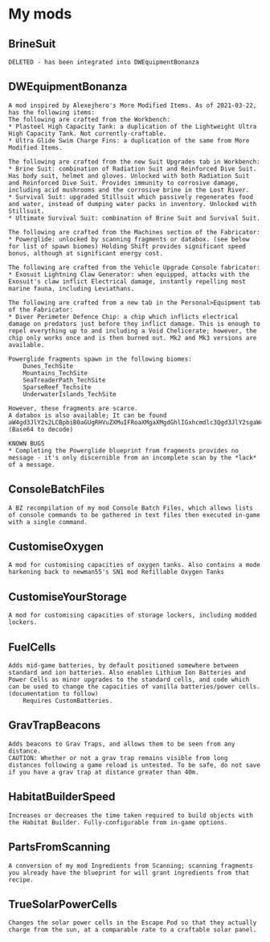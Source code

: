 # My mods
## BrineSuit
	DELETED - has been integrated into DWEquipmentBonanza
## DWEquipmentBonanza
	A mod inspired by Alexejhero's More Modified Items. As of 2021-03-22, has the following items:
	The following are crafted from the Workbench:
	* Plasteel High Capacity Tank: a duplication of the Lightweight Ultra High Capacity Tank. Not currently-craftable.
	* Ultra Glide Swim Charge Fins: a duplication of the same from More Modified Items.
	
	The following are crafted from the new Suit Upgrades tab in Workbench:
	* Brine Suit: combination of Radiation Suit and Reinforced Dive Suit. Has body suit, helmet and gloves. Unlocked with both Radiation Suit and Reinforced Dive Suit. Provides immunity to corrosive damage, including acid mushrooms and the corrosive brine in the Lost River.
	* Survival Suit: upgraded Stillsuit which passively regenerates food and water, instead of dumping water packs in inventory. Unlocked with Stillsuit.
	* Ultimate Survival Suit: combination of Brine Suit and Survival Suit.
	
	The following are crafted from the Machines section of the Fabricator:
	* Powerglide: unlocked by scanning fragments or databox. (see below for list of spawn biomes) Holding Shift provides significant speed bonus, although at significant energy cost.
	
	The following are crafted from the Vehicle Upgrade Console fabricator:
	* Exosuit Lightning Claw Generator: when equipped, attacks with the Exosuit's claw inflict Electrical damage, instantly repelling most marine fauna, including Leviathans.

	The following are crafted from a new tab in the Personal>Equipment tab of the Fabricator:
	* Diver Perimeter Defence Chip: a chip which inflicts electrical damage on predators just before they inflict damage. This is enough to repel everything up to and including a Void Chelicerate; however, the chip only works once and is then burned out. Mk2 and Mk3 versions are available.

	Powerglide fragments spawn in the following biomes:
		Dunes_TechSite
		Mountains_TechSite
		SeaTreaderPath_TechSite
		SparseReef_Techsite
		UnderwaterIslands_TechSite

	However, these fragments are scarce.
	A databox is also available; It can be found aW4gd3JlY2s2LCBpbiB0aGUgRHVuZXMuIFRoaXMgaXMgdGhlIGxhcmdlc3Qgd3JlY2sgaW4gdGhlIGJpb21l. (Base64 to decode)
	
	KNOWN BUGS
	* Completing the Powerglide blueprint from fragments provides no message - it's only discernible from an incomplete scan by the *lack* of a message.
## ConsoleBatchFiles
	A BZ recompilation of my mod Console Batch Files, which allows lists of console commands to be gathered in text files then executed in-game with a single command.
## CustomiseOxygen
	A mod for customising capacities of oxygen tanks. Also contains a mode harkening back to newman55's SN1 mod Refillable Oxygen Tanks
## CustomiseYourStorage
	A mod for customising capacities of storage lockers, including modded lockers.
## FuelCells
	Adds mid-game batteries, by default positioned somewhere between standard and ion batteries. Also enables Lithium Ion Batteries and Power Cells as minor upgrades to the standard cells, and code which can be used to change the capacities of vanilla batteries/power cells. (documentation to follow)
		Requires CustomBatteries.
## GravTrapBeacons
	Adds beacons to Grav Traps, and allows them to be seen from any distance.
	CAUTION: Whether or not a grav trap remains visible from long distances following a game reload is untested. To be safe, do not save if you have a grav trap at distance greater than 40m.
## HabitatBuilderSpeed
	Increases or decreases the time taken required to build objects with the Habitat Builder. Fully-configurable from in-game options.
## PartsFromScanning
	A conversion of my mod Ingredients from Scanning; scanning fragments you already have the blueprint for will grant ingredients from that recipe.
## TrueSolarPowerCells
	Changes the solar power cells in the Escape Pod so that they actually charge from the sun, at a comparable rate to a craftable solar panel.